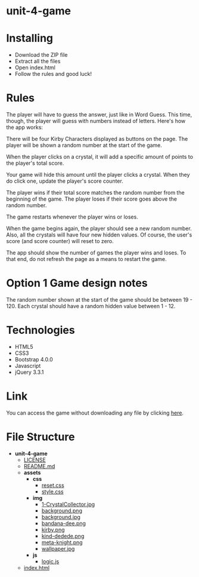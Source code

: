 # unit-4-game

# Installing

* Download the ZIP file
* Extract all the files
* Open index.html
* Follow the rules and good luck!

# Rules

The player will have to guess the answer, just like in Word Guess. This time, though, the player will guess with numbers instead of letters. 
Here's how the app works:

There will be four Kirby Characters displayed as buttons on the page.
The player will be shown a random number at the start of the game.

When the player clicks on a crystal, it will add a specific amount of points to the player's total score. 

Your game will hide this amount until the player clicks a crystal.
When they do click one, update the player's score counter.

The player wins if their total score matches the random number from the beginning of the game.
The player loses if their score goes above the random number.

The game restarts whenever the player wins or loses.

When the game begins again, the player should see a new random number. Also, all the crystals will have four new hidden values. Of course, the user's score (and score counter) will reset to zero.

The app should show the number of games the player wins and loses. To that end, do not refresh the page as a means to restart the game.

# Option 1 Game design notes

The random number shown at the start of the game should be between 19 - 120.
Each crystal should have a random hidden value between 1 - 12.

# Technologies

* HTML5
* CSS3
* Bootstrap 4.0.0
* Javascript
* jQuery 3.3.1

# Link

You can access the game without downloading any file by clicking [here](https://gustavogibo.github.io/unit-4-game/).

# File Structure

- __unit-4-game__
  - [LICENSE](unit-4-game/LICENSE)
  - [README.md](unit-4-game/README.md)
  - __assets__
    - __css__
      - [reset.css](unit-4-game/assets/css/reset.css)
      - [style.css](unit-4-game/assets/css/style.css)
    - __img__
      - [1-CrystalCollector.jpg](unit-4-game/assets/img/1-CrystalCollector.jpg)
      - [background.png](unit-4-game/assets/img/background.png)
      - [background.jpg](unit-4-game/assets/img/background.jpg)
      - [bandana-dee.png](unit-4-game/assets/img/bandana-dee.png)
      - [kirby.png](unit-4-game/assets/img/kirby.png)
      - [kind-dedede.png](unit-4-game/assets/img/kind-dedede.png)
      - [meta-knight.png](unit-4-game/assets/img/meta-knight.png)
      - [wallpaper.jpg](unit-4-game/assets/img/wallpaper.jpg)
    - __js__
      - [logic.js](unit-4-game/assets/js/logic.js)
  - [index.html](unit-4-game/index.html)

#